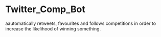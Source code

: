 # Twitter_Comp_Bot
aautomatically retweets, favourites and follows competitions in order to increase the likelihood of winning something.

